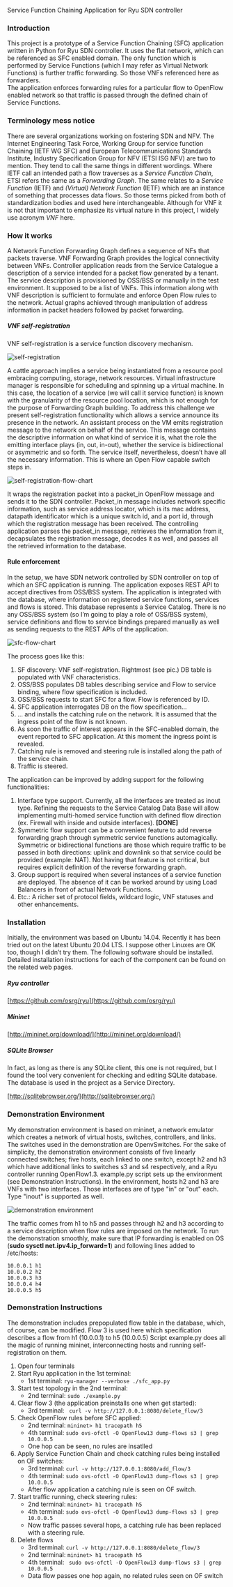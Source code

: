 Service Function Chaining Application for Ryu SDN controller

### Introduction
This project is a prototype of a Service Function Chaining (SFC) application written in Python for Ryu SDN controller. It uses the flat network, which can be referenced as SFC enabled domain.
The only function which is performed by Service Functions (which I may refer as Virtual Network Functions) is further traffic forwarding. So those VNFs referenced here as forwarders.   
The application enforces forwarding rules for a particular flow to OpenFlow enabled network so that traffic is passed through the defined chain of Service Functions.  

### Terminology mess notice
There are several organizations working on fostering SDN and NFV. The Internet Engineering Task Force, Working Group for service function Chaining (IETF WG SFC) and European Telecommunications Standards Institute, Industry Specification Group for NFV (ETSI ISG NFV) are two to mention.
They tend to call the same things in different wordings.
Where IETF call an intended path a flow traverses as a _Service Function Chain_, ETSI refers the same as a _Forwarding Graph_. The same relates to a _Service Function_ (IETF) and _(Virtual) Network Function_ (IETF) which are an instance of something that processes data flows. 
So those terms picked from both of standardization bodies and used here interchangeable. Although for VNF it is not that important to emphasize its virtual nature in this project, I widely use acronym _VNF_ here.

### How it works

A Network Function Forwarding Graph defines a sequence of NFs that packets traverse. VNF Forwarding Graph provides the logical connectivity between VNFs.
Controller application reads from the Service Catalogue a description of a service intended for a packet flow generated by a tenant. The service description is provisioned by OSS/BSS or manually in the test environment. It supposed to be a list of VNFs. This information along with VNF description is sufficient to formulate and enforce Open Flow rules to the network. Actual graphs achieved through manipulation of address information in packet headers followed by packet forwarding. 

##### VNF self-registration

VNF self-registration is a service function discovery mechanism. 

![self-registration](https://cloud.githubusercontent.com/assets/19608626/20056843/4ec25a54-a4f9-11e6-9689-fa366a200ab4.jpg)


A cattle approach implies a service being instantiated from a resource pool embracing computing, storage, network resources. Virtual infrastructure manager is responsible for scheduling and spinning up a virtual machine. In this case, the location of a service (we will call it service function) is known with the granularity of the resource pool location, which is not enough for the purpose of Forwarding Graph building. To address this challenge we present self-registration functionality which allows a service announce its presence in the network. An assistant process on the VM emits registration message to the network on behalf of the service. This message contains the descriptive information on what kind of service it is, what the role the emitting interface plays (in, out, in-out), whether the service is bidirectional or asymmetric and so forth. The service itself, nevertheless, doesn’t have all the necessary information.  This is where an Open Flow capable switch steps in.

![self-registration-flow-chart](https://cloud.githubusercontent.com/assets/19608626/20056893/8974477a-a4f9-11e6-8e1a-31aa6b2edd58.jpg)

It wraps the registration packet into a packet_in OpenFlow message and sends it to the SDN controller. Packet_in message includes network specific information, such as service address locator, which is its mac address, datapath identificator which is a unique switch id, and a port id, through which the registration message has been received. The controlling application parses the packet_in message, retrieves the information from it, decapsulates the registration message, decodes it as well, and passes all the retrieved information to the database.  


#### Rule enforcement

In the setup, we have SDN network controlled by SDN controller on top of which an SFC application is running. The application exposes REST API to accept directives from OSS/BSS system. The application is integrated with the database, where information on registered service functions, services and flows is stored. This database represents a Service Catalog. There is no any OSS/BSS system (so I’m going to play a role of OSS/BSS system), service definitions and flow to service bindings prepared manually as well as sending requests to the REST APIs of the application.

![sfc-flow-chart](https://cloud.githubusercontent.com/assets/19608626/20056916/a022bfc4-a4f9-11e6-9754-8c4427b701d3.jpg)


The process goes like this:  

1. SF discovery: VNF self-registration. Rightmost (see pic.) DB table is populated with VNF characteristics. 
2. OSS/BSS populates DB tables describing service and Flow to service binding, where flow specification is included.
3. OSS/BSS requests to start SFC for a flow. Flow is referenced by ID.
4. SFC application interrogates DB on the flow specification...
5. ... and installs the catching rule on the network. It is assumed that the ingress point of the flow is not known. 
6. As soon the traffic of interest appears in the SFC-enabled domain, the event reported to SFC application. At this moment the ingress point is revealed.
7. Catching rule is removed and steering rule is installed along the path of the service chain.
8. Traffic is steered. 


The application can be improved by adding support for the following functionalities:

1. Interface type support. Currently, all the interfaces are treated as inout type. Refining the requests to the Service Catalog Data Base will allow implementing multi-homed service function with defined flow direction (ex. Firewall with inside and outside interfaces). **[DONE]**
2. Symmetric flow support can be a convenient feature to add reverse forwarding graph through symmetric service functions automagically. Symmetric or bidirectional functions are those which require traffic to be passed in both directions: uplink and downlink so that service could be provided (example: NAT). Not having that feature is not critical, but requires explicit definition of the reverse forwarding graph.
3. Group support is required when several instances of a service function are deployed. The absence of it can be worked around by using Load Balancers in front of actual Network Functions. 
6. Etc.: A richer set of protocol fields,  wildcard logic, VNF statuses and other enhancements.

### Installation

Initially, the environment was based on Ubuntu 14.04. Recently it has been tried out on the latest Ubuntu 20.04 LTS. I suppose other Linuxes are OK too, though I didn’t try them.
The following software should be installed. Detailed installation instructions for each of the component can be found on the related web pages. 
##### Ryu controller
 [https://github.com/osrg/ryu](https://github.com/osrg/ryu) 
##### Mininet
 [http://mininet.org/download/](http://mininet.org/download/) 
##### SQLite Browser
In fact, as long as there is any SQLite client,  this one is not required, but I found the tool very convenient for checking and editing SQLite database. The database is used in the project as a Service Directory.

 [http://sqlitebrowser.org/](http://sqlitebrowser.org/)


### Demonstration Environment

My demonstration environment is based on mininet, a network emulator which creates a network of virtual hosts, switches, controllers, and links. The switches used in the demonstration are OpenvSwitches.  For the sake of simplicity, the demonstration environment consists of five linearly connected switches; five hosts, each linked to one switch, except h2 and h3 which have additional links to switches s3 and s4 respectively, and a Ryu controller running OpenFlow1.3.
example.py script sets up the environment (see Demonstration Instructions). In the environment, hosts h2 and h3 are VNFs with two interfaces. Those interfaces are of type "in" or "out" each. Type "inout" is supported as well. 

![demonstration environment](https://cloud.githubusercontent.com/assets/19608626/20305085/c170bc8e-ab44-11e6-84d9-d6a4e8562093.jpg)

The traffic comes from h1 to h5 and passes through h2 and h3 according to a service description when flow rules are imposed on the network.
To run the demonstration smoothly, make sure that IP forwarding is enabled on OS (**sudo sysctl net.ipv4.ip_forward=1**) and following lines added to /etc/hosts:
```
10.0.0.1 h1
10.0.0.2 h2
10.0.0.3 h3
10.0.0.4 h4
10.0.0.5 h5
```

### Demonstration Instructions

The demonstration includes prepopulated flow table in the database, which, of course, can be modified. Flow 3 is used here which specification  describes a flow from h1 (10.0.0.1) to h5 (10.0.0.5)
Script example.py does all the magic of running mininet, interconnecting hosts and running self-registration on them.

1. Open four terminals
2. Start Ryu application in the 1st terminal:
   * 1st terminal: ```ryu-manager --verbose ./sfc_app.py```
3. Start test topology in the 2nd terminal:
   * 2nd terminal: ```sudo ./example.py```
4. Clear flow 3 (the application preinstalls one when get started):
   * 3rd terminal: ``` curl -v http://127.0.0.1:8080/delete_flow/3```
5. Check OpenFlow rules before SFC applied:
   * 2nd terminal: ```mininet> h1 tracepath h5```
   * 4th terminal: ```sudo ovs-ofctl -O OpenFlow13 dump-flows s3 | grep 10.0.0.5```
   * One hop can be seen, no rules are insatlled
6. Apply Service Function Chain and check catching rules being installed on OF switches:
   * 3rd terminal: ```curl -v http://127.0.0.1:8080/add_flow/3```
   * 4th terminal: ```sudo ovs-ofctl -O OpenFlow13 dump-flows s3 | grep 10.0.0.5```
   * After flow application a catching rule is seen on OF switch.
7. Start traffic running, check steering rules:
   * 2nd terminal: ```mininet> h1 tracepath h5```
   * 4th terminal: ```sudo ovs-ofctl -O OpenFlow13 dump-flows s3 | grep 10.0.0.5```
   * Now traffic passes several hops, a catching rule has been replaced with a steering rule.
8. Delete flows
   * 3rd terminal: ```curl -v http://127.0.0.1:8080/delete_flow/3```
   * 2nd terminal: ```mininet> h1 tracepath h5```
   * 4th terminal: ``` sudo ovs-ofctl -O OpenFlow13 dump-flows s3 | grep 10.0.0.5```
   * Data flow passes one hop again, no related rules seen on OF switch
   


